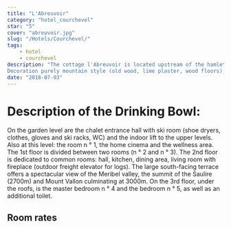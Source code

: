 ```yaml
---
title: "L'Abreuvoir"
category: "hotel_courchevel"
star: "5"
cover: "abreuvoir.jpg"
slug: "/Hotels/Courchevel/"
tags:
    - hotel
    - courchevel
description: "The cottage l'Abreuvoir is located upstream of the hamlet of Raffort, near the chalets Ruisseau and Ecume des Neiges.
Decoration purely mountain style (old wood, lime plaster, wood floors); this chalet has been awarded the prize for the most beautiful renovation of the Alps at the Alp Home decoration and mountain planning exhibition."
date: "2018-07-03"
---  
```



# Description of the Drinking Bowl:
On the garden level are the chalet entrance hall with ski room (shoe dryers, clothes, gloves and ski racks, WC) and the indoor lift to the upper levels. Also at this level: the room n ° 1, the home cinema and the wellness area.
The 1st floor is divided between two rooms (n ° 2 and n ° 3).
The 2nd floor is dedicated to common rooms: hall, kitchen, dining area, living room with fireplace (outdoor freight elevator for logs). The large south-facing terrace offers a spectacular view of the Meribel valley, the summit of the Saulire (2700m) and Mount Vallon culminating at 3000m.
On the 3rd floor, under the roofs, is the master bedroom n ° 4 and the bedroom n ° 5, as well as an additional toilet.

## Room rates